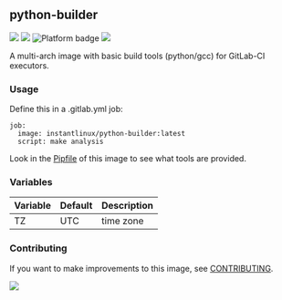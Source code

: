 ## python-builder
[![](https://img.shields.io/docker/v/instantlinux/python-builder?sort=date)](https://hub.docker.com/r/instantlinux/python-builder/tags "Version badge") [![](https://img.shields.io/docker/image-size/instantlinux/python-builder?sort=date)](https://github.com/instantlinux/docker-tools/-/blob/main/images/python-builder "Image badge") ![](https://img.shields.io/badge/platform-amd64%20arm64%20arm%2Fv7-blue "Platform badge") [![](https://img.shields.io/badge/dockerfile-latest-blue)](https://gitlab.com/instantlinux/docker-tools/-/blob/main/images/python-builder/Dockerfile "dockerfile")

A multi-arch image with basic build tools (python/gcc) for GitLab-CI executors.

### Usage
Define this in a .gitlab.yml job:
```
job:
  image: instantlinux/python-builder:latest
  script: make analysis
```

Look in the [Pipfile](https://github.com/instantlinux/docker-tools/blob/main/images/python-builder/Pipfile) of this image to see what tools are provided.

### Variables

Variable | Default | Description
-------- | ------- | -----------
TZ | UTC | time zone

### Contributing

If you want to make improvements to this image, see [CONTRIBUTING](https://github.com/instantlinux/docker-tools/blob/main/CONTRIBUTING.md).

[![](https://img.shields.io/badge/license-Apache--2.0-red.svg)](https://choosealicense.com/licenses/apache-2.0/ "License badge")
